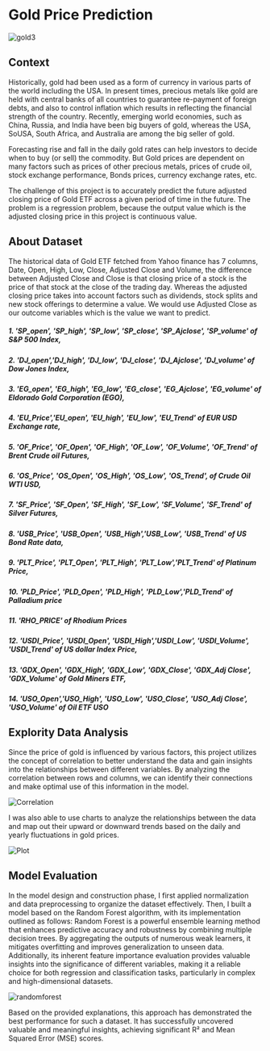 # Gold Price Prediction

![gold3](https://github.com/user-attachments/assets/7b04589f-db8a-4c28-884e-8c19f961d105)

## Context
Historically, gold had been used as a form of currency in various parts of the world including the USA. In present times, precious metals like gold are held with central banks of all countries to guarantee re-payment of foreign debts, and also to control inflation which results in reflecting the financial strength of the country. Recently, emerging world economies, such as China, Russia, and India have been big buyers of gold, whereas the USA, SoUSA, South Africa, and Australia are among the big seller of gold.

Forecasting rise and fall in the daily gold rates can help investors to decide when to buy (or sell) the commodity. But Gold prices are dependent on many factors such as prices of other precious metals, prices of crude oil, stock exchange performance, Bonds prices, currency exchange rates, etc.

The challenge of this project is to accurately predict the future adjusted closing price of Gold ETF across a given period of time in the future. The problem is a regression problem, because the output value which is the adjusted closing price in this project is continuous value.


## About Dataset 
The historical data of Gold ETF fetched from Yahoo finance has 7 columns, Date, Open, High, Low, Close, Adjusted Close and Volume, the difference between Adjusted Close and Close is that closing price of a stock is the price of that stock at the close of the trading day. Whereas the adjusted closing price takes into account factors such as dividends, stock splits and new stock offerings to determine a value. We would use Adjusted Close as our outcome variables which is the value we want to predict.
##### 1. 'SP_open', 'SP_high', 'SP_low', 'SP_close', 'SP_Ajclose', 'SP_volume' of S&P 500 Index,
##### 2.  'DJ_open','DJ_high', 'DJ_low', 'DJ_close', 'DJ_Ajclose', 'DJ_volume' of Dow Jones Index,
##### 3.  'EG_open', 'EG_high', 'EG_low', 'EG_close', 'EG_Ajclose', 'EG_volume' of Eldorado Gold Corporation (EGO),
##### 4.  'EU_Price','EU_open', 'EU_high', 'EU_low', 'EU_Trend' of EUR USD Exchange rate,
##### 5.  'OF_Price', 'OF_Open', 'OF_High', 'OF_Low', 'OF_Volume', 'OF_Trend' of Brent Crude oil Futures,
##### 6.  'OS_Price', 'OS_Open', 'OS_High', 'OS_Low', 'OS_Trend', of Crude Oil WTI USD,
##### 7.   'SF_Price', 'SF_Open', 'SF_High', 'SF_Low', 'SF_Volume', 'SF_Trend' of Silver Futures,
##### 8.   'USB_Price', 'USB_Open', 'USB_High','USB_Low', 'USB_Trend' of US Bond Rate data,
##### 9.    'PLT_Price', 'PLT_Open', 'PLT_High', 'PLT_Low','PLT_Trend' of Platinum Price,
##### 10.  'PLD_Price', 'PLD_Open', 'PLD_High', 'PLD_Low','PLD_Trend' of Palladium price
##### 11.  'RHO_PRICE' of Rhodium Prices
##### 12. 'USDI_Price', 'USDI_Open', 'USDI_High','USDI_Low', 'USDI_Volume', 'USDI_Trend' of US dollar Index Price,
##### 13.  'GDX_Open', 'GDX_High', 'GDX_Low', 'GDX_Close', 'GDX_Adj Close', 'GDX_Volume' of Gold Miners ETF,
##### 14.   'USO_Open','USO_High', 'USO_Low', 'USO_Close', 'USO_Adj Close', 'USO_Volume' of Oil ETF USO


## Explority Data Analysis

Since the price of gold is influenced by various factors, this project utilizes the concept of correlation to better understand the data and gain insights into the relationships between different variables. By analyzing the correlation between rows and columns, we can identify their connections and make optimal use of this information in the model.

![Correlation](https://github.com/user-attachments/assets/abf62646-c123-42d5-a31b-704499967c81)

I was also able to use charts to analyze the relationships between the data and map out their upward or downward trends based on the daily and yearly fluctuations in gold prices.

![Plot](https://github.com/user-attachments/assets/3c53f24a-7d15-4750-a408-961838757f84)



## Model Evaluation 

In the model design and construction phase, I first applied normalization and data preprocessing to organize the dataset effectively. Then, I built a model based on the Random Forest algorithm, with its implementation outlined as follows:
Random Forest is a powerful ensemble learning method that enhances predictive accuracy and robustness by combining multiple decision trees. By aggregating the outputs of numerous weak learners, it mitigates overfitting and improves generalization to unseen data. Additionally, its inherent feature importance evaluation provides valuable insights into the significance of different variables, making it a reliable choice for both regression and classification tasks, particularly in complex and high-dimensional datasets.

![randomforest](https://github.com/user-attachments/assets/b98d6ed3-1382-4af8-a71d-9a93f8f64083)



Based on the provided explanations, this approach has demonstrated the best performance for such a dataset. It has successfully uncovered valuable and meaningful insights, achieving significant R² and Mean Squared Error (MSE) scores.


